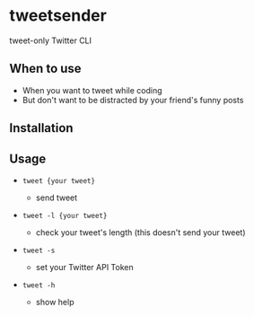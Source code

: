 # tweetsender
tweet-only Twitter CLI

## When to use
- When you want to tweet while coding
- But don't want to be distracted by your friend's funny posts

## Installation

## Usage
- `tweet {your tweet}`
    - send tweet

- `tweet -l {your tweet}`
    - check your tweet's length (this doesn't send your tweet)

- `tweet -s`
    - set your Twitter API Token

- `tweet -h`
    - show help
